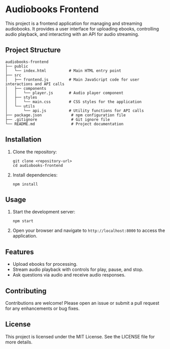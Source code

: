 # Audiobooks Frontend

This project is a frontend application for managing and streaming audiobooks. It provides a user interface for uploading ebooks, controlling audio playback, and interacting with an API for audio streaming.

## Project Structure

```
audiobooks-frontend
├── public
│   └── index.html          # Main HTML entry point
├── src
│   ├── frontend.js         # Main JavaScript code for user interactions and API calls
│   ├── components
│   │   └── player.js       # Audio player component
│   ├── styles
│   │   └── main.css        # CSS styles for the application
│   └── utils
│       └── api.js          # Utility functions for API calls
├── package.json             # npm configuration file
├── .gitignore               # Git ignore file
└── README.md                # Project documentation
```

## Installation

1. Clone the repository:
   ```
   git clone <repository-url>
   cd audiobooks-frontend
   ```

2. Install dependencies:
   ```
   npm install
   ```

## Usage

1. Start the development server:
   ```
   npm start
   ```

2. Open your browser and navigate to `http://localhost:8000` to access the application.

## Features

- Upload ebooks for processing.
- Stream audio playback with controls for play, pause, and stop.
- Ask questions via audio and receive audio responses.

## Contributing

Contributions are welcome! Please open an issue or submit a pull request for any enhancements or bug fixes.

## License

This project is licensed under the MIT License. See the LICENSE file for more details.